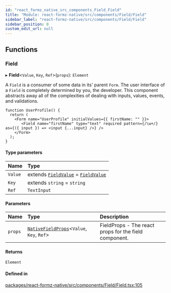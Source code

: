 ```yaml
---
id: "react_formz_native_src_components_Field_Field"
title: "Module: react-formz-native/src/components/Field/Field"
sidebar_label: "react-formz-native/src/components/Field/Field"
sidebar_position: 0
custom_edit_url: null
---
```


## Functions

### Field

▸ **Field**<`Value`, `Key`, `Ref`\>(`props`): `Element`

A `Field` is a consumer of some data in its' parent `Form`. The user interface of a `Field`
is completely determined by you, the developer. This component abstracts away all of the
complexities of dealing with inputs, values, events, and validations.

```tsx
function UserProfile() {
  return (
    <Form name="UserProfile" initialValues={{ firstName: "" }}>
       <Field name="firstName" type="text" required pattern={/\w+/} as={({ input }) => <input {...input} />} />
    </Form>
  );
}
```

#### Type parameters

| Name | Type |
| :------ | :------ |
| `Value` | extends [`FieldValue`](react_formz_src_types_field.md#fieldvalue) = [`FieldValue`](react_formz_src_types_field.md#fieldvalue) |
| `Key` | extends `string` = `string` |
| `Ref` | `TextInput` |

#### Parameters

| Name | Type | Description |
| :------ | :------ | :------ |
| `props` | [`NativeFieldProps`](../interfaces/react_formz_native_src_components_Field_Field_types.NativeFieldProps.md)<`Value`, `Key`, `Ref`\> | FieldProps - The react props for the field component. |

#### Returns

`Element`

#### Defined in

[packages/react-formz-native/src/components/Field/Field.tsx:105](https://github.com/ZerryStack/react-formz/blob/main/packages/react-formz-native/src/components/Field/Field.tsx#L105)
